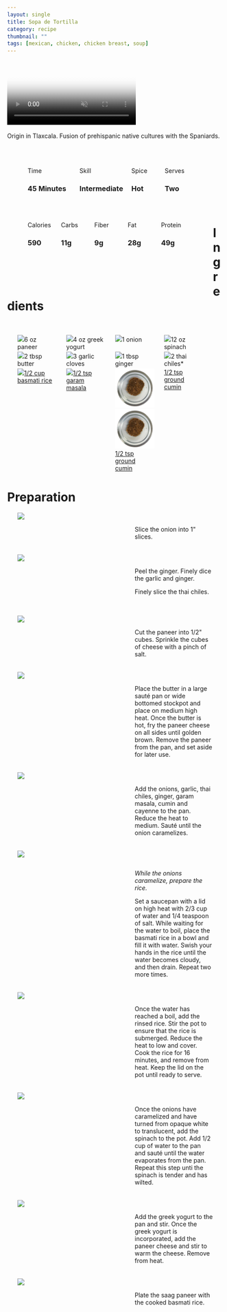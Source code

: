 ```yaml
---
layout: single
title: Sopa de Tortilla
category: recipe
thumbnail: ""
tags: [mexican, chicken, chicken breast, soup]
---
```

<div class="banner">
  <video autoplay loop muted class="banner__video" poster="/images/sopadetortilla.jpg">
    <source src="/images/SopadeTortilla.mp4" type="video/mp4">
  </video>
</div>

Origin in Tlaxcala. Fusion of prehispanic native cultures with the Spaniards. 

<ul>
<div id= "recipedetails">
<div id= "time"> Time </div>
<div id= "skill"> Skill </div>
<div id= "spice"> Spice </div>
<div id= "serves"> Serves </div>
</div>

<div id= "recipenumbers">
<div id= "time"><h3> 45 Minutes</h3> </div>
<div id= "skill"><h3> Intermediate</h3> </div>
<div id= "spice"><h3> Hot</h3> </div>
<div id= "serves"><h3> Two </h3> </div>
</div>

<div id= "nutritiondetails">
<div id="calories"> Calories </div>
<div id="carbs"> Carbs </div>
<div id="fiber"> Fiber </div>
<div id="fat"> Fat </div>
<div id="protein"> Protein </div>
</div>

<div id= "nutritionnumbers">
<div id="calories"><h3> 590</h3> </div>
<div id="carbs"><h3> 11g</h3> </div>
<div id="fiber"><h3> 9g</h3> </div>
<div id="fat"><h3> 28g</h3> </div>
<div id="protein"><h3> 49g</h3> </div>
</div>
</ul>

<div id= "ingredienthdr">
<h1>Ingredients</h1>
</div>


<ul>
<div id="ingredients">
<div id="ingredientone"><img src="/images/ingredients/paneer.png"/>6 oz paneer </div>
<div id="ingredienttwo"><img src="/images/ingredients/yogurt.png"/>4 oz greek yogurt</div>
<div id="ingredientthree"><img src="/images/ingredients/onion.png"/>1 onion</div>
<div id="ingredientfour"><img src="/images/ingredients/spinach.png"/>12 oz spinach</div>
</div>

<div id="ingredients">
<div id="ingredientone"><img src="/images/ingredients/butter.png"/>2 tbsp butter</div>
<div id="ingredienttwo"><img src="/images/ingredients/3garlic.png"/>3 garlic cloves</div>
<div id="ingredientthree"><img src="/images/ingredients/ginger.png"/>1 tbsp ginger</div>
<div id="ingredientfour"><img src="/images/ingredients/thaichile.png"/>2 thai chiles*</div>
</div>

<div id="ingredients">
<div id="ingredientone"><a href=""><img src="/images/ingredients/basmati.png"/>1/2 cup basmati rice</a></div>
<div id="ingredienttwo"><a href=""><img src="/images/ingredients/garammasala.png"/>1/2 tsp garam masala</a></div>
<div id="ingredientthree"><a href="https://www.amazon.com/gp/product/B000WS3AJS/ref=as_li_qf_sp_asin_il_tl?ie=UTF8&tag=cilalime-20&camp=1789&creative=9325&linkCode=as2&creativeASIN=B000WS3AJS&linkId=aa8d30379d619c30d128866d707db320"><img src="/images/ingredients/groundcumin.png"><img src="/images/ingredients/groundcumin.png"/>1/2 tsp ground cumin</a></div>
<div id="ingredientfour"><a href="">1/2 tsp ground cumin</a></div>
</div>
</ul

<div id="preparation">
<h1>Preparation</h1>
</div>

<ul>
<div id="instruction">
<div id="image"><img src="/images/saagpaneer/saagpaneer1.png"/> </div>
<div id="step"> Slice the onion into 1" slices. </div>
</div>

<div id="instruction">
<div id="image"><img src="/images/saagpaneer/saagpaneer2.png"/> </div>
<div id="step">Peel the ginger. Finely dice the garlic and ginger. <p> Finely slice the thai chiles. </p></div>
</div>

<div id="instruction">
<div id="image"><img src="/images/saagpaneer/saagpaneer3.png"/> </div>
<div id="step">Cut the paneer into 1/2" cubes. Sprinkle the cubes of cheese with a pinch of salt.</div>
</div>

<div id="instruction">
<div id="image"><img src="/images/saagpaneer/saagpaneer4.png"/> </div>
<div id="step">	Place the butter in a large sauté pan or wide bottomed stockpot and place on medium high heat. Once the butter is hot, fry the paneer cheese on all sides until golden brown. Remove the paneer from the pan, and set aside for later use.</div>
</div>

<div id="instruction">
<div id="image"><img src="/images/saagpaneer/saagpaneer5.png"/> </div>
<div id="step">	Add the onions, garlic, thai chiles, ginger, garam masala, cumin and cayenne to the pan. Reduce the heat to medium. Sauté until the onion caramelizes.</div>
</div>

<div id="instruction">
<div id="image"><img src="/images/saagpaneer/saagpaneer6.png"/> </div>
<div id="step"><p><i>While the onions caramelize, prepare the rice.</i></p>Set a saucepan with a lid on high heat with 2/3 cup of water and 1/4 teaspoon of salt. While waiting for the water to boil, place the basmati rice in a bowl and fill it with water. Swish your hands in the rice until the water becomes cloudy, and then drain. Repeat two more times. </div>
</div>

<div id="instruction">
<div id="image"><img src="/images/saagpaneer/saagpaneer7.png"/> </div>
<div id="step">Once the water has reached a boil, add the rinsed rice. Stir the pot to ensure that the rice is submerged. Reduce the heat to low and cover. Cook the rice for 16 minutes, and remove from heat. Keep the lid on the pot until ready to serve.</div>
</div>

<div id="instruction">
<div id="image"><img src="/images/saagpaneer/saagpaneer8.png"/> </div>
<div id="step">Once the onions have caramelized and have turned from opaque white to translucent, add the spinach to the pot. Add 1/2 cup of water to the pan and sauté until the water evaporates from the pan. Repeat this step unti the spinach is tender and has wilted.</div>
</div>

<div id="instruction">
<div id="image"><img src="/images/saagpaneer/saagpaneer9.png"/> </div>
<div id="step">Add the greek yogurt to the pan and stir. Once the greek yogurt is incorporated, add the paneer cheese and stir to warm the cheese. Remove from heat. </div>
</div>

<div id="instruction">
<div id="image"><img src="/images/saagpaneer/saagpaneer10.png"/> </div>
<div id="step">Plate the saag paneer with the cooked basmati rice. </div>


<style>

.h1 {margin-top: 100px;
}

.banner {
}

.banner__video {
}

#recipedetails { width: 90%; display:inline-block; float: left; margin-left: 5%; margin-top: 50px;}
#time { width: 26%; float: left;}
#skill { width: 26%; float: left; margin-left: 2%;}
#spice { width: 16%; float: left; margin-left: 2%;}
#serves { width 16%; float: left; margin-left: 2%;}
.clear {clear:both;}

#recipenumbers {width: 90%; display:inline-block; float: left; margin-left: 5%;}
#time { width: 26%; float: left;}
#skill { width: 26%; float: left; margin-left: 2%;}
#spice { width: 16%; float: left; margin-left: 2%;}
#serves { width 16%; float: left; margin-left: 2%;}
.clear {clear:both;}

#nutritiondetails { width: 90%; display:inline-block; float: left; margin-left: 5%; margin-top: 50px;}
#calories { width: 18%; float: left;}
#carbs { width: 18%; float: left; margin-left: 0%;}
#fiber { width: 18%; float: left; margin-left: 0%;}
#fat { width: 18%; float: left; margin-left: 0%;}
#protein { width: 18%; float: left; margin-left: 0%;}
.clear {clear:both;}

#nutritionnumbers { width: 90%; display:inline-block; float: left; margin-left: 5%; margin-bottom: 100px;}
#calories { width: 18%; float: left;}
#carbs { width: 18%; float: left; margin-left: 0%;}
#fiber { width: 18%; float: left; margin-left: 0%;}
#fat { width: 18%; float: left; margin-left: 0%;}
#protein { width: 18%; float: left; margin-left: 0%;}
.clear {clear:both;}

#ingredienthdr { margin-top:200px; margin-bottom:50px;}

#ingredients { width: 95%; display:inline-block;}
#ingredientone { width: 20%; float:left;}
#ingredienttwo { width: 20%; float:left; margin-left: 5%;}
#ingredientthree { width:20%; float:left; margin-left: 5%;}
#ingredientfour { width:20%; float:left; margin-left: 5%;}
.clear {clear:both;}

#preparation { margin-top: 150px; margin-bottom: 50px;}

#instruction { width:95%; display:inline-block;}
#image { width: 40%; float:left;}
#step { width: 40%; float:right; margin-top: 30px; margin-bottom: 30px;}
.clear {clear:both;}`

</style>


